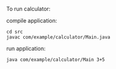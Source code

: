 To run calculator:

compile application:
```
cd src
javac com/example/calculator/Main.java
```
run application:
```
java com/example/calculator/Main 3+5
```

